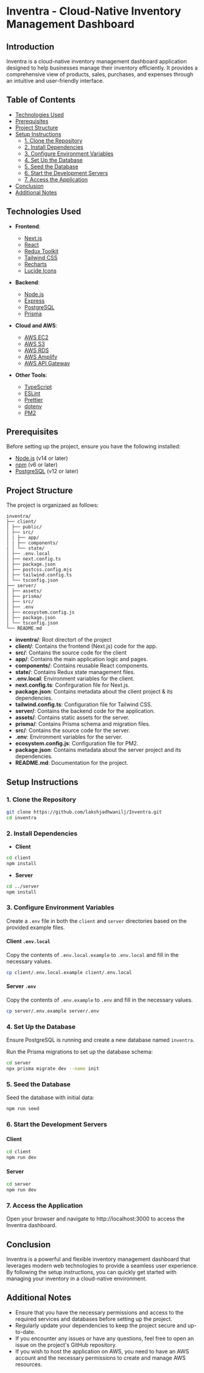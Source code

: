 # Inventra - Cloud-Native Inventory Management Dashboard

## Introduction
Inventra is a cloud-native inventory management dashboard application designed to help businesses manage their inventory efficiently. It provides a comprehensive view of products, sales, purchases, and expenses through an intuitive and user-friendly interface.

## Table of Contents
- [Technologies Used](#technologies-used)
- [Prerequisites](#prerequisites)
- [Project Structure](#project-structure)
- [Setup Instructions](#setup-instructions)
  - [1. Clone the Repository](#1-clone-the-repository)
  - [2. Install Dependencies](#2-install-dependencies)
  - [3. Configure Environment Variables](#3-configure-environment-variables)
  - [4. Set Up the Database](#4-set-up-the-database)
  - [5. Seed the Database](#5-seed-the-database)
  - [6. Start the Development Servers](#6-start-the-development-servers)
  - [7. Access the Application](#7-access-the-application)
- [Conclusion](#conclusion)
- [Additional Notes](#additional-notes)


## Technologies Used

- **Frontend**: 
  - [Next.js](https://nextjs.org)
  - [React](https://reactjs.org)
  - [Redux Toolkit](https://redux-toolkit.js.org)
  - [Tailwind CSS](https://tailwindcss.com)
  - [Recharts](https://recharts.org)
  - [Lucide Icons](https://lucide.dev)

- **Backend**:
  - [Node.js](https://nodejs.org)
  - [Express](https://expressjs.com)
  - [PostgreSQL](https://www.postgresql.org)
  - [Prisma](https://www.prisma.io)

- **Cloud and AWS**:
  - [AWS EC2](https://aws.amazon.com/ec2)
  - [AWS S3](https://aws.amazon.com/s3)
  - [AWS RDS](https://aws.amazon.com/rds)
  - [AWS Amplify](https://aws.amazon.com/amplify)
  - [AWS API Gateway](https://aws.amazon.com/api-gateway)

- **Other Tools**:
  - [TypeScript](https://www.typescriptlang.org)
  - [ESLint](https://eslint.org)
  - [Prettier](https://prettier.io)
  - [dotenv](https://github.com/motdotla/dotenv)
  - [PM2](https://pm2.keymetrics.io)

## Prerequisites
Before setting up the project, ensure you have the following installed:
- [Node.js](https://nodejs.org) (v14 or later)
- [npm](https://www.npmjs.com) (v6 or later)
- [PostgreSQL](https://www.postgresql.org) (v12 or later)

## Project Structure
The project is organizaed as follows:

```
inventra/ 
├── client/ 
│ ├── public/ 
│ ├── src/ 
│ | ├── app/ 
│ | ├── components/ 
| │ └── state/ 
│ ├── .env.local
│ ├── next.config.ts 
│ ├── package.json 
│ ├── postcss.config.mjs 
│ ├── tailwind.config.ts 
│ └── tsconfig.json 
├── server/ 
│ ├── assets/ 
│ ├── prisma/ 
│ ├── src/ 
│ ├── .env 
│ ├── ecosystem.config.js 
│ ├── package.json 
│ └── tsconfig.json 
└── README.md
```

- **inventra/**: Root directort of the project
- **client/**: Contains the frontend (Next.js) code for the app.
- **src/**: Contains the source code for the client
- **app/**: Contains the main application logic and pages.
- **components/**: Contains reusable React components.
- **state/**: Contains Redux state management files.
- **.env.local**: Environment variables for the client.
- **next.config.ts**: Confirguration file for Next.js.
- **package.json**: Contains metadata about the client project & its dependencies.
- **tailwind.config.ts**: Configuration file for Tailwind CSS.
- **server/**: Contains the backend code for the application.
- **assets/**: Contains static assets for the server.
- **prisma/**: Contains Prisma schema and migration files.
- **src/**: Contains the source code for the server.
- **.env**: Environment variables for the server.
- **ecosystem.config.js**: Configuration file for PM2.
- **package.json**: Contains metadata about the server project and its dependencies.
- **README.md**: Documentation for the project.

## Setup Instructions

### 1. Clone the Repository
```bash
git clone https://github.com/lakshjadhwanilj/Inventra.git
cd inventra
```

### 2. Install Dependencies

- **Client**
```bash
cd client
npm install
```

- **Server**
```bash
cd ../server
npm install
```

### 3. Configure Environment Variables
Create a `.env` file in both the `client` and `server` directories based on the provided example files.

#### Client `.env.local`
Copy the contents of `.env.local.example` to `.env.local` and fill in the necessary values.
```bash
cp client/.env.local.example client/.env.local
```

#### Server `.env`
Copy the contents of `.env.example` to `.env` and fill in the necessary values.
```bash
cp server/.env.example server/.env
```

### 4. Set Up the Database
Ensure PostgreSQL is running and create a new database named `inventra`.

Run the Prisma migrations to set up the database schema:
```bash
cd server
npx prisma migrate dev --name init
```

### 5. Seed the Database
Seed the database with initial data:
```bash
npm run seed
```

### 6. Start the Development Servers
#### Client
```bash
cd client
npm run dev
```

#### Server
```bash
cd server
npm run dev
```

### 7. Access the Application
Open your browser and navigate to http://localhost:3000 to access the Inventra dashboard.

## Conclusion
Inventra is a powerful and flexible inventory management dashboard that leverages modern web technologies to provide a seamless user experience. By following the setup instructions, you can quickly get started with managing your inventory in a cloud-native environment.

## Additional Notes
- Ensure that you have the necessary permissions and access to the required services and databases before setting up the project.
- Regularly update your dependencies to keep the project secure and up-to-date.
- If you encounter any issues or have any questions, feel free to open an issue on the project's GitHub repository.
- If you wish to host the application on AWS, you need to have an AWS account and the necessary permissions to create and manage AWS resources.